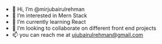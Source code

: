 - 👋 Hi, I’m @mirjubairulrehman
- 👀 I’m interested in Mern Stack
- 🌱 I’m currently learning React
- 💞️ I’m looking to collaborate on different front end projects
- 📫 you can reach me at  ujubairulrehman@gmail.com

<!---
mirjubair/mirjubair is a ✨ special ✨ repository because its `README.md` (this file) appears on your GitHub profile.
You can click the Preview link to take a look at your changes.
--->

